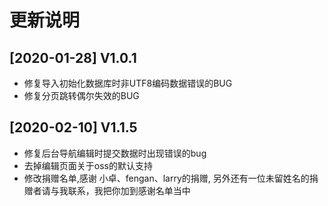 # 更新说明

## [2020-01-28] V1.0.1 
- 修复导入初始化数据库时非UTF8编码数据错误的BUG
- 修复分页跳转偶尔失效的BUG

## [2020-02-10] V1.1.5
- 修复后台导航编辑时提交数据时出现错误的bug
- 去掉编辑页面关于oss的默认支持
- 修改捐赠名单,感谢 小卓、fengan、larry的捐赠, 另外还有一位未留姓名的捐赠者请与我联系，我把你加到感谢名单当中
